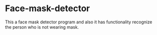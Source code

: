 # Face-mask-detector
This a face mask detector program and also it has functionality recognize the person who is not wearing mask.
